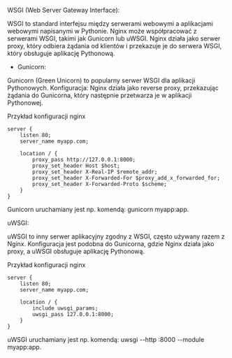 WSGI (Web Server Gateway Interface):

WSGI to standard interfejsu między serwerami webowymi a aplikacjami webowymi napisanymi w Pythonie. Nginx może współpracować z serwerami WSGI, takimi jak Gunicorn lub uWSGI.
Nginx działa jako serwer proxy, który odbiera żądania od klientów i przekazuje je do serwera WSGI, który obsługuje aplikację Pythonową.

* Gunicorn:

Gunicorn (Green Unicorn) to popularny serwer WSGI dla aplikacji Pythonowych.
Konfiguracja: Nginx działa jako reverse proxy, przekazując żądania do Gunicorna, który następnie przetwarza je w aplikacji Pythonowej.

Przykład konfiguracji nginx
```
server {
    listen 80;
    server_name myapp.com;

    location / {
        proxy_pass http://127.0.0.1:8000;
        proxy_set_header Host $host;
        proxy_set_header X-Real-IP $remote_addr;
        proxy_set_header X-Forwarded-For $proxy_add_x_forwarded_for;
        proxy_set_header X-Forwarded-Proto $scheme;
    }
}
```
Gunicorn uruchamiany jest np. komendą: gunicorn myapp:app.

uWSGI:

uWSGI to inny serwer aplikacyjny zgodny z WSGI, często używany razem z Nginx.
Konfiguracja jest podobna do Gunicorna, gdzie Nginx działa jako proxy, a uWSGI obsługuje aplikację Pythonową.

Przykład konfiguracji nginx
```
server {
    listen 80;
    server_name myapp.com;

    location / {
        include uwsgi_params;
        uwsgi_pass 127.0.0.1:8000;
    }
}
```
uWSGI uruchamiany jest np. komendą: uwsgi --http :8000 --module myapp:app.
